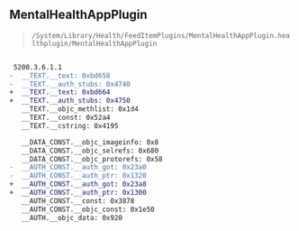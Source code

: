 ## MentalHealthAppPlugin

> `/System/Library/Health/FeedItemPlugins/MentalHealthAppPlugin.healthplugin/MentalHealthAppPlugin`

```diff

 5200.3.6.1.1
-  __TEXT.__text: 0xbd658
-  __TEXT.__auth_stubs: 0x4740
+  __TEXT.__text: 0xbd664
+  __TEXT.__auth_stubs: 0x4750
   __TEXT.__objc_methlist: 0x1d4
   __TEXT.__const: 0x52a4
   __TEXT.__cstring: 0x4195

   __DATA_CONST.__objc_imageinfo: 0x8
   __DATA_CONST.__objc_selrefs: 0x680
   __DATA_CONST.__objc_protorefs: 0x58
-  __AUTH_CONST.__auth_got: 0x23a0
-  __AUTH_CONST.__auth_ptr: 0x1320
+  __AUTH_CONST.__auth_got: 0x23a8
+  __AUTH_CONST.__auth_ptr: 0x1300
   __AUTH_CONST.__const: 0x3878
   __AUTH_CONST.__objc_const: 0x1e50
   __AUTH.__objc_data: 0x920

```
